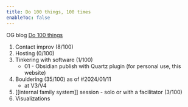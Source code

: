 ```yaml
---
title: Do 100 things, 100 times
enableToc: false
---
```

OG blog [Do 100 things](https://www.visakanv.com/blog/do100things/)
1. Contact improv (8/100)
2. Hosting (0/100)
3. Tinkering with software (1/100)
	- 01 - Obsidian publish with Quartz plugin (for personal use, this website)
4. Bouldering (35/100) as of #2024/01/11
	- at V3/V4
5. [[internal family system]] session - solo or with a facilitator (3/100)
6. Visualizations